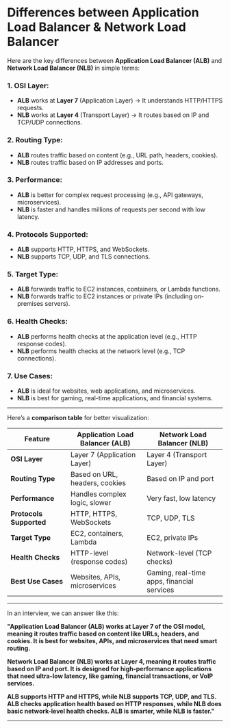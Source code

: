 # **Differences between Application Load Balancer & Network Load Balancer**
Here are the key differences between **Application Load Balancer (ALB)** and **Network Load Balancer (NLB)** in simple terms:  

### **1. OSI Layer:**  
- **ALB** works at **Layer 7** (Application Layer) → It understands HTTP/HTTPS requests.  
- **NLB** works at **Layer 4** (Transport Layer) → It routes based on IP and TCP/UDP connections.  

### **2. Routing Type:**  
- **ALB** routes traffic based on content (e.g., URL path, headers, cookies).  
- **NLB** routes traffic based on IP addresses and ports.  

### **3. Performance:**  
- **ALB** is better for complex request processing (e.g., API gateways, microservices).  
- **NLB** is faster and handles millions of requests per second with low latency.  

### **4. Protocols Supported:**  
- **ALB** supports HTTP, HTTPS, and WebSockets.  
- **NLB** supports TCP, UDP, and TLS connections.  

### **5. Target Type:**  
- **ALB** forwards traffic to EC2 instances, containers, or Lambda functions.  
- **NLB** forwards traffic to EC2 instances or private IPs (including on-premises servers).  

### **6. Health Checks:**  
- **ALB** performs health checks at the application level (e.g., HTTP response codes).  
- **NLB** performs health checks at the network level (e.g., TCP connections).  

### **7. Use Cases:**  
- **ALB** is ideal for websites, web applications, and microservices.  
- **NLB** is best for gaming, real-time applications, and financial systems.  
---
Here’s a **comparison table** for better visualization:  

| Feature                 | Application Load Balancer (ALB) | Network Load Balancer (NLB) |
|-------------------------|--------------------------------|-----------------------------|
| **OSI Layer**          | Layer 7 (Application Layer)   | Layer 4 (Transport Layer)  |
| **Routing Type**       | Based on URL, headers, cookies | Based on IP and port       |
| **Performance**        | Handles complex logic, slower | Very fast, low latency     |
| **Protocols Supported**| HTTP, HTTPS, WebSockets       | TCP, UDP, TLS              |
| **Target Type**        | EC2, containers, Lambda       | EC2, private IPs           |
| **Health Checks**      | HTTP-level (response codes)   | Network-level (TCP checks) |
| **Best Use Cases**     | Websites, APIs, microservices | Gaming, real-time apps, financial services |

---
In an interview, we can answer like this:  

**"Application Load Balancer (ALB) works at Layer 7 of the OSI model, meaning it routes traffic based on content like URLs, headers, and cookies. It is best for websites, APIs, and microservices that need smart routing.**  

**Network Load Balancer (NLB) works at Layer 4, meaning it routes traffic based on IP and port. It is designed for high-performance applications that need ultra-low latency, like gaming, financial transactions, or VoIP services.**  

**ALB supports HTTP and HTTPS, while NLB supports TCP, UDP, and TLS. ALB checks application health based on HTTP responses, while NLB does basic network-level health checks. ALB is smarter, while NLB is faster."**  

---
